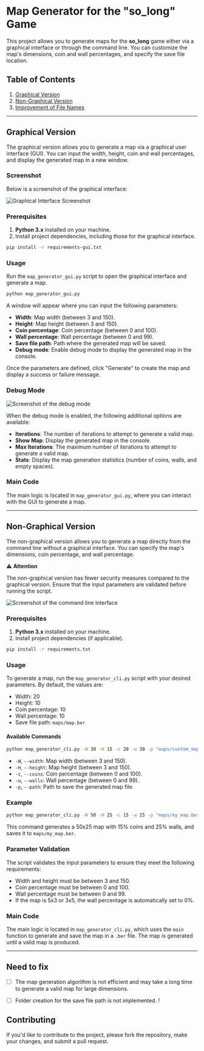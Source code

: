 # Map Generator for the "so_long" Game

This project allows you to generate maps for the **so_long** game either via a graphical interface or through the command line. You can customize the map's dimensions, coin and wall percentages, and specify the save file location.

## Table of Contents

1. [Graphical Version](#graphical-version)
2. [Non-Graphical Version](#non-graphical-version)
3. [Improvement of File Names](#improvement-of-file-names)

---

## Graphical Version

The graphical version allows you to generate a map via a graphical user interface (GUI). You can input the width, height, coin and wall percentages, and display the generated map in a new window.

### Screenshot

Below is a screenshot of the graphical interface:

![Graphical Interface Screenshot](img/gui.png)

### Prerequisites

1. **Python 3.x** installed on your machine.
2. Install project dependencies, including those for the graphical interface.

```bash
pip install -r requirements-gui.txt
```

### Usage

Run the `map_generator_gui.py` script to open the graphical interface and generate a map.

```bash
python map_generator_gui.py
```

A window will appear where you can input the following parameters:

- **Width**: Map width (between 3 and 150).
- **Height**: Map height (between 3 and 150).
- **Coin percentage**: Coin percentage (between 0 and 100).
- **Wall percentage**: Wall percentage (between 0 and 99).
- **Save file path**: Path where the generated map will be saved.
- **Debug mode**: Enable debug mode to display the generated map in the console.

Once the parameters are defined, click "Generate" to create the map and display a success or failure message.

### Debug Mode

![Screenshot of the debug mode](img/gui_debug.png)

When the debug mode is enabled, the following additional options are available:

- **Iterations**: The number of iterations to attempt to generate a valid map.
- **Show Map**: Display the generated map in the console.
- **Max Iterations**: The maximum number of iterations to attempt to generate a valid map.
- **Stats**: Display the map generation statistics (number of coins, walls, and empty spaces).


### Main Code

The main logic is located in `map_generator_gui.py`, where you can interact with the GUI to generate a map.

---

## Non-Graphical Version

The non-graphical version allows you to generate a map directly from the command line without a graphical interface. You can specify the map's dimensions, coin percentage, and wall percentage.

⚠️ **Attention**

The non-graphical version has fewer security measures compared to the graphical version. Ensure that the input parameters are validated before running the script.

![Screenshot of the command line interface](img/cli.png)

### Prerequisites

1. **Python 3.x** installed on your machine.
2. Install project dependencies (if applicable).

```bash
pip install -r requirements.txt
```

### Usage

To generate a map, run the `map_generator_cli.py` script with your desired parameters. By default, the values are:

- Width: 20
- Height: 10
- Coin percentage: 10
- Wall percentage: 10
- Save file path: `maps/map.ber`

#### Available Commands

```bash
python map_generator_cli.py -W 30 -H 15 -c 20 -w 30 -p "maps/custom_map.ber"
```

- `-W`, `--width`: Map width (between 3 and 150).
- `-H`, `--height`: Map height (between 3 and 150).
- `-c`, `--coins`: Coin percentage (between 0 and 100).
- `-w`, `--walls`: Wall percentage (between 0 and 99).
- `-p`, `--path`: Path to save the generated map file.

### Example

```bash
python map_generator_cli.py -W 50 -H 25 -c 15 -w 25 -p "maps/my_map.ber"
```

This command generates a 50x25 map with 15% coins and 25% walls, and saves it to `maps/my_map.ber`.

### Parameter Validation

The script validates the input parameters to ensure they meet the following requirements:

- Width and height must be between 3 and 150.
- Coin percentage must be between 0 and 100.
- Wall percentage must be between 0 and 99.
- If the map is 5x3 or 3x5, the wall percentage is automatically set to 0%.

### Main Code

The main logic is located in `map_generator_cli.py`, which uses the `main` function to generate and save the map in a `.ber` file. The map is generated until a valid map is produced.

---

## Need to fix
- [ ] The map generation algorithm is not efficient and may take a long time to generate a valid map for large dimensions.
- [ ] Folder creation for the save file path is not implemented.
!


## Contributing

If you'd like to contribute to the project, please fork the repository, make your changes, and submit a pull request.
